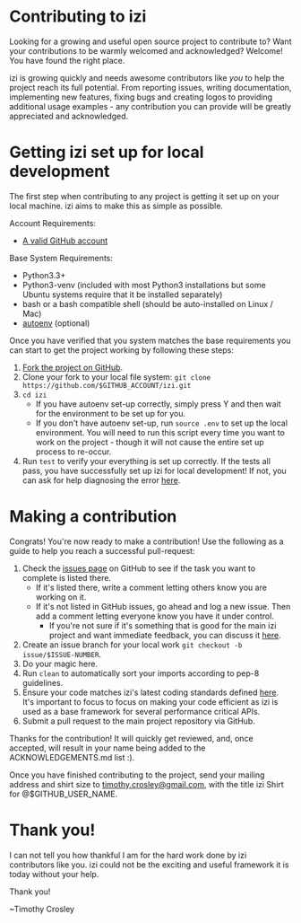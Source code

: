 Contributing to izi
=========
Looking for a growing and useful open source project to contribute to?
Want your contributions to be warmly welcomed and acknowledged?
Welcome! You have found the right place.

izi is growing quickly and needs awesome contributors like *you* to help the project reach its full potential.
From reporting issues, writing documentation, implementing new features, fixing bugs and creating logos to providing additional usage examples - any contribution you can provide will be greatly appreciated and acknowledged.

Getting izi set up for local development
=========
The first step when contributing to any project is getting it set up on your local machine. izi aims to make this as simple as possible.

Account Requirements:

- [A valid GitHub account](https://github.com/join)

Base System Requirements:

- Python3.3+
- Python3-venv (included with most Python3 installations but some Ubuntu systems require that it be installed separately)
- bash or a bash compatible shell (should be auto-installed on Linux / Mac)
- [autoenv](https://github.com/kennethreitz/autoenv) (optional)

Once you have verified that you system matches the base requirements you can start to get the project working by following these steps:

1. [Fork the project on GitHub](https://github.com/izi-global/izir/fork).
2. Clone your fork to your local file system:
    `git clone https://github.com/$GITHUB_ACCOUNT/izi.git`
3. `cd izi`
    - If you have autoenv set-up correctly, simply press Y and then wait for the environment to be set up for you.
    - If you don't have autoenv set-up, run `source .env` to set up the local environment. You will need to run this script every time you want to work on the project - though it will not cause the entire set up process to re-occur.
4. Run `test` to verify your everything is set up correctly. If the tests all pass, you have successfully set up izi for local development! If not, you can ask for help diagnosing the error [here](https://gitter.im/timothycrosley/izi).

Making a contribution
=========
Congrats! You're now ready to make a contribution! Use the following as a guide to help you reach a successful pull-request:

1. Check the [issues page](https://github.com/izi-global/izir/issues) on GitHub to see if the task you want to complete is listed there.
    - If it's listed there, write a comment letting others know you are working on it.
    - If it's not listed in GitHub issues, go ahead and log a new issue. Then add a comment letting everyone know you have it under control.
        - If you're not sure if it's something that is good for the main izi project and want immediate feedback, you can discuss it [here](https://gitter.im/timothycrosley/izi).
2. Create an issue branch for your local work `git checkout -b issue/$ISSUE-NUMBER`.
3. Do your magic here.
4. Run `clean` to automatically sort your imports according to pep-8 guidelines.
5. Ensure your code matches izi's latest coding standards defined [here](https://github.com/izi-global/izir/blob/develop/CODING_STANDARD.md). It's important to focus to focus on making your code efficient as izi is used as a base framework for several performance critical APIs.
7. Submit a pull request to the main project repository via GitHub.

Thanks for the contribution! It will quickly get reviewed, and, once accepted, will result in your name being added to the ACKNOWLEDGEMENTS.md list :).


Once you have finished contributing to the project, send your mailing address and shirt size to timothy.crosley@gmail.com, with the title izi Shirt for @$GITHUB_USER_NAME.


Thank you!
=========
I can not tell you how thankful I am for the hard work done by izi contributors like you. izi could not be the exciting and useful framework it is today without your help.

Thank you!

~Timothy Crosley
